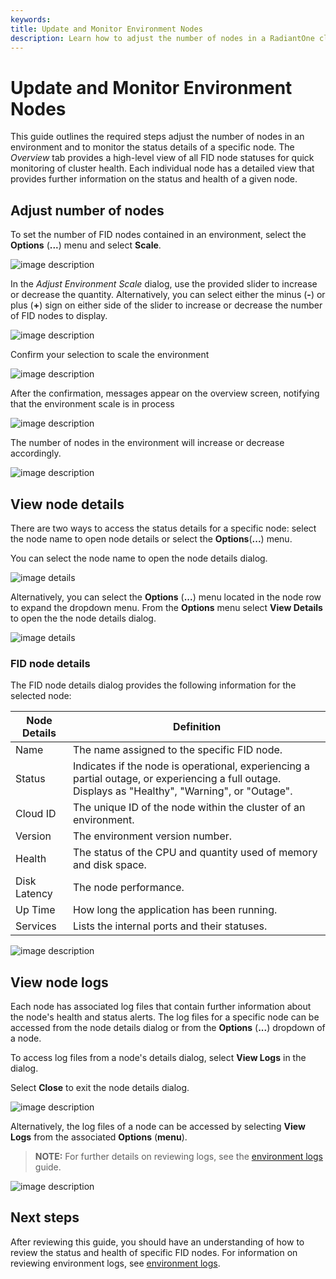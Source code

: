 ```yaml
---
keywords:
title: Update and Monitor Environment Nodes
description: Learn how to adjust the number of nodes in a RadiantOne cluster and to monitor the status details of a specific node.
---
```

# Update and Monitor Environment Nodes

This guide outlines the required steps adjust the number of nodes in an environment and to monitor the status details of a specific node. The *Overview* tab provides a high-level view of all FID node statuses for quick monitoring of cluster health. Each individual node has a detailed view that provides further information on the status and health of a given node.

## Adjust number of nodes

To set the number of FID nodes contained in an environment, select the **Options** (**...**) menu and select **Scale**.

![image description](images/select-scale.png)

In the *Adjust Environment Scale* dialog, use the provided slider to increase or decrease the quantity. Alternatively, you can select either the minus (**-**) or plus (**+**) sign on either side of the slider to increase or decrease the number of FID nodes to display.

![image description](images/adjust-scale.png)

Confirm your selection to scale the environment

![image description](images/scale-confirmation.png)

After the confirmation, messages appear on the overview screen, notifying that the environment scale is in process

![image description](images/after-scale-confirmation.png)


The number of nodes in the environment will increase or decrease accordingly.

![image description](images/increased-nodes-new.png)

## View node details

There are two ways to access the status details for a specific node: select the node name to open node details or select the **Options**(**...**) menu.

You can select the node name to open the node details dialog.

![image details](images/select-node-name.png)

Alternatively, you can select the **Options** (**...**) menu located in the node row to expand the dropdown menu. From the **Options** menu select **View Details** to open the the node details dialog.

![image details](images/options-view-details.png)

### FID node details

The FID node details dialog provides the following information for the selected node:

| Node Details | Definition |
| ------------ | ---------- |
| Name | The name assigned to the specific FID node. |
| Status | Indicates if the node is operational, experiencing a partial outage, or experiencing a full outage. Displays as "Healthy", "Warning", or "Outage". |
| Cloud ID | The unique ID of the node within the cluster of an environment. |
| Version | The environment version number. |
| Health | The status of the CPU and quantity used of memory and disk space. |
| Disk Latency | The node performance. |
| Up Time | How long the application has been running. |
| Services | Lists the internal ports and their statuses. |

![image description](images/node-details.png)

## View node logs

Each node has associated log files that contain further information about the node's health and status alerts. The log files for a specific node can be accessed from the node details dialog or from the **Options** (**...**) dropdown of a node.

To access log files from a node's details dialog, select **View Logs** in the dialog.

Select **Close** to exit the node details dialog.

![image description](images/details-view-logs.png)

Alternatively, the log files of a node can be accessed by selecting **View Logs** from the associated **Options** (**menu**).

> **NOTE:** For further details on reviewing logs, see the [environment logs](../logging/environment-logs.md) guide.

![image description](images/options-view-logs.png)

## Next steps

After reviewing this guide, you should have an understanding of how to review the status and health of specific FID nodes. For information on reviewing environment logs, see [environment logs](../logging/environment-logs.md).
